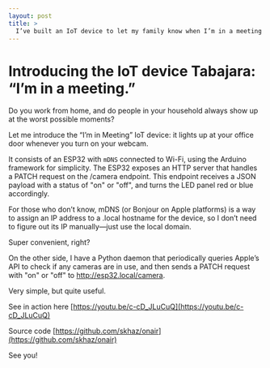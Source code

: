 ```yaml
---
layout: post
title: >
  I’ve built an IoT device to let my family know when I’m in a meeting
---
```


# Introducing the IoT device Tabajara: “I’m in a meeting.”

Do you work from home, and do people in your household always show up at the worst possible moments?

Let me introduce the “I’m in Meeting” IoT device: it lights up at your office door whenever you turn on your webcam.

It consists of an ESP32 with `mDNS` connected to Wi-Fi, using the Arduino framework for simplicity. The ESP32 exposes an HTTP server that handles a PATCH request on the /camera endpoint. This endpoint receives a JSON payload with a status of "on" or "off", and turns the LED panel red or blue accordingly.

For those who don’t know, mDNS (or Bonjour on Apple platforms) is a way to assign an IP address to a .local hostname for the device, so I don’t need to figure out its IP manually—just use the local domain.

Super convenient, right?

On the other side, I have a Python daemon that periodically queries Apple’s API to check if any cameras are in use, and then sends a PATCH request with "on" or "off" to http://esp32.local/camera.

Very simple, but quite useful.

See in action here [https://youtu.be/c-cD_JLuCuQ](https://youtu.be/c-cD_JLuCuQ)

Source code [https://github.com/skhaz/onair](https://github.com/skhaz/onair)

See you!
